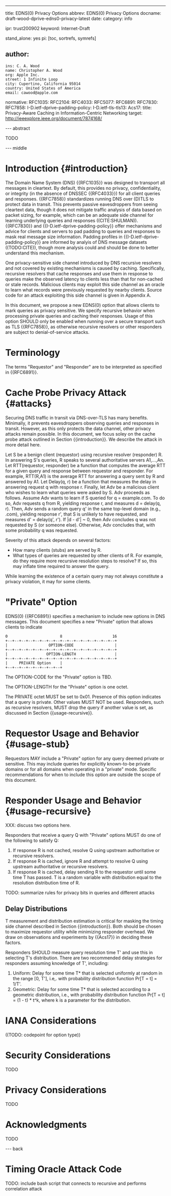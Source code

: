 ---
title: EDNS(0) Privacy Options
abbrev: EDNS(0) Privacy Options
docname: draft-wood-dprive-edns0-privacy-latest
date:
category: info

ipr: trust200902
keyword: Internet-Draft

stand_alone: yes
pi: [toc, sortrefs, symrefs]

author:
  -
    ins: C. A. Wood
    name: Christopher A. Wood
    org: Apple Inc.
    street: 1 Infinite Loop
    city: Cupertino, California 95014
    country: United States of America
    email: cawood@apple.com

normative:
    RFC1035:
    RFC2104:
    RFC4033:
    RFC5077:
    RFC6891:
    RFC7830:
    RFC7858:
    I-D.ietf-dprive-padding-policy:
    I-D.ietf-tls-tls13:
    Acs17:
        title: Privacy-Aware Caching in Information-Centric Networking
        target: http://ieeexplore.ieee.org/document/7874168/

--- abstract

TODO

--- middle

# Introduction {#introduction}

The Domain Name System (DNS) {{RFC1035}} was designed to transport all messages
in cleartext. By default, this provides no privacy, confidentiality, or 
integrity (in the absence of DNSSEC {{RFC4033}}) for all client queries
and responses. {{RFC7858}} standardizes running DNS over (D)TLS to protect
data in transit. This prevents passive eavesdroppers from seeing cleartext
data, though it does not mitigate traffic analysis of data based on packet
sizing, for example, which can be an adequate side channel for learning 
underlying queries and responses ((CITE:SHULMAN)). {{RFC7830}} and
{{I-D.ietf-dprive-padding-policy}} offer mechanisms and advice for clients
and servers to pad padding to queries and responses to mask real message
size information. Padding profiles in {{I-D.ietf-dprive-padding-policy}}
are informed by analyis of DNS message datasets ((TODO:CITE)), though more
analysis could and should be done to better understand this mechanism. 

One privacy-sensitive side channel introduced by DNS recursive resolvers
and not covered by existing mechanisms is caused by caching. Specifically, 
recursive resolvers that cache responses and use them in response to queries
make the observed latency to clients less than that for non-cached
or stale records. Malicious clients may exploit this side channel as an 
oracle to learn what records were previously requested by nearby clients.
Source code for an attack exploiting this side channel is given in Appendix A.

<!--
TODO: comment that this is not a problem without TLS since you can see queries in the clear
The attack here is to obviate the privacy gains of opportunistic TLS connections
-->

In this document, we propose a new EDNS(0) option that allows clients to mark
queries as privacy sensitive. We specify recursive behavior when processing
private queries and caching their responses. Usage of this option SHOULD only
be enabled when running over a secure transport such as TLS {{RFC7858}}, as
otherwise recursive resolvers or other responders are subject to denial-of-service
attacks.

# Terminology

The terms "Requestor" and "Responder" are to be interpreted as
specified in {{RFC6891}}.

# Cache Probe Privacy Attack {#attacks}

Securing DNS traffic in transit via DNS-over-TLS has many benefits. Minimally, it prevents
eavesdroppers observing queries and responses in transit. However, as this only protects the 
data channel, other privacy attacks remain possible. In this document, we focus soley
on the cache probe attack outlined in Section {{introduction}}. We describe the attack
in more detail here. 

Let S be a benign client (requestor) using recursive resolver (responder) R. 
In answering S's queries, R speaks to several authoritative servers A1,...,An. 
Let RTT(requestor, responder) be a function that computes the average RTT for a given
query and response between requestor and responder. For example, RTT(R,A1) is the 
average RTT for answering a query sent by R and answered by A1. Let Delay(q, r)
be a function that measures the delay in answering request q with response r.
Finally, let Adv be a malicious client who wishes to learn what queries were asked by S. 
Adv proceeds as follows. Assume Adv wants to learn if S queried for q = example.com. 
To do so, Adv requests q from R, yielding response r, and measures d = delay(q, r). Then,
Adv sends a random query q' in the same top-level domain (e.g., .com), yielding response r', 
that S is unlikely to have requested, and measures d' = delay(q', r'). 
If |d - d'| ~ 0, then Adv concludes q was not requested by S (or someone else). Otherwise,
Adv concludes that, with some probability q was requested.

Severity of this attack depends on several factors:

- How many clients (stubs) are served by R.
- What types of queries are requested by other clients of R. For example, do they require more
recursive resolution steps to resolve? If so, this may inflate time required to answer the query. 

While learning the existence of a certain query may not always constitute a privacy violation,
it may for some clients. 

# "Private" Option

EDNS(0) {{RFC6891}} specifies a mechanism to include new options in DNS messages.
This document specifies a new "Private" option that allows clients to indicate 

~~~
0                       8                      16
+--+--+--+--+--+--+--+--+--+--+--+--+--+--+--+--+
|                  OPTION-CODE                  |
+--+--+--+--+--+--+--+--+--+--+--+--+--+--+--+--+
|                 OPTION-LENGTH                 |
+--+--+--+--+--+--+--+--+--+--+--+--+--+--+--+--+
|     PRIVATE Option    |
+--+--+--+--+--+--+--+--+
~~~

The OPTION-CODE for the "Private" option is TBD.

The OPTION-LENGTH for the "Private" option is one octet.

The PRIVATE octet MUST be set to 0x01. Presence of this
option indicates that a query is private. Other values MUST
NOT be used. Responders, such as recursive resolvers, MUST drop 
the query if another value is set, as discussed in Section {{usage-recursive}}.

# Requestor Usage and Behavior {#usage-stub}

Requestors MAY include a "Private" option for any query deemed private or 
sensitive. This may include queries for explicitly known-to-be private 
domains or for all domains when operating in a "private" mode. Specific
recommendations for when to include this option are outside the scope
of this document. 

# Responder Usage and Behavior {#usage-recursive}

XXX: discuss two options here.

Responders that receive a query Q with "Private" options MUST do one
of the following to satisfy Q:

1. If response R is not cached, resolve Q using upstream 
authoritative or recursive resolvers.
2. If response R is cached, ignore R and attempt to resolve Q
using upstream authoritative or recursive resolvers.
3. If response R is cached, delay sending R to the requestor
until some time T has passed. T is a random variable with distribution
equal to the resolution distribution time of R.

TODO: summarize rules for privacy bits in queries and different attacks

## Delay Distributions

T measurement and distribution estimation is critical for masking the 
timing side channel described in Section {{introduction}}. Both should
be chosen to maximize requestor utility while minimizing responder overhead.
We draw on observations and experiments by {{Acs17}} in deciding these
factors.

Responders SHOULD measure query resolution time T' and use this in selecting 
T's distribution. There are two recommended delay strategies for responders
assuming knowledge of T', including:

1. Uniform: Delay for some time T* that is selected uniformly at random
in the range [0, T'], i.e,. with probability distribution function Pr[T = t] = 1/T'.
2. Geometric: Delay for some time T* that is selected according to a geometric
distribution, i.e., with probability distribution function Pr[T = t] = (1 - t) * t^k,
where k is a parameter for the distribution.

# IANA Considerations

((TODO: codepoint for option type))

# Security Considerations

TODO

# Privacy Considerations

TODO

# Acknowledgments

TODO

--- back

# Timing Oracle Attack Code

TODO: include bash script that connects to recursive and performs correlation attack
